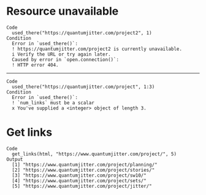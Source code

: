 # Resource unavailable

    Code
      used_there("https://quantumjitter.com/project2", 1)
    Condition
      Error in `used_there()`:
      ! https://quantumjitter.com/project2 is currently unavailable.
      i Verify the URL or try again later.
      Caused by error in `open.connection()`:
      ! HTTP error 404.

---

    Code
      used_there("https://quantumjitter.com/project", 1:3)
    Condition
      Error in `used_there()`:
      ! `num_links` must be a scalar
      x You've supplied a <integer> object of length 3.

# Get links

    Code
      get_links(html, "https://www.quantumjitter.com/project/", 5)
    Output
      [1] "https://www.quantumjitter.com/project/planning/"
      [2] "https://www.quantumjitter.com/project/stories/" 
      [3] "https://www.quantumjitter.com/project/sw10/"    
      [4] "https://www.quantumjitter.com/project/sets/"    
      [5] "https://www.quantumjitter.com/project/jitter/"  


